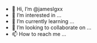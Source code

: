 - 👋 Hi, I’m @jameslgxx
- 👀 I’m interested in ...
- 🌱 I’m currently learning ...
- 💞️ I’m looking to collaborate on ...
- 📫 How to reach me ...

<!---
jameslgxx/jameslgxx is a ✨ special ✨ repository because its `README.md` (this file) appears on your GitHub profile.
You can click the Preview link to take a look at your changes.
--->
